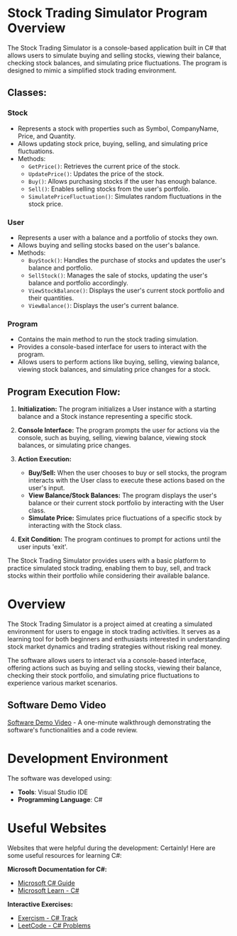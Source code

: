 # Stock Trading Simulator Program Overview

The Stock Trading Simulator is a console-based application built in C# that allows users to simulate buying and selling stocks, viewing their balance, checking stock balances, and simulating price fluctuations. The program is designed to mimic a simplified stock trading environment.

## Classes:

### Stock
- Represents a stock with properties such as Symbol, CompanyName, Price, and Quantity.
- Allows updating stock price, buying, selling, and simulating price fluctuations.
- Methods:
    - `GetPrice()`: Retrieves the current price of the stock.
    - `UpdatePrice()`: Updates the price of the stock.
    - `Buy()`: Allows purchasing stocks if the user has enough balance.
    - `Sell()`: Enables selling stocks from the user's portfolio.
    - `SimulatePriceFluctuation()`: Simulates random fluctuations in the stock price.

### User
- Represents a user with a balance and a portfolio of stocks they own.
- Allows buying and selling stocks based on the user's balance.
- Methods:
    - `BuyStock()`: Handles the purchase of stocks and updates the user's balance and portfolio.
    - `SellStock()`: Manages the sale of stocks, updating the user's balance and portfolio accordingly.
    - `ViewStockBalance()`: Displays the user's current stock portfolio and their quantities.
    - `ViewBalance()`: Displays the user's current balance.

### Program
- Contains the main method to run the stock trading simulation.
- Provides a console-based interface for users to interact with the program.
- Allows users to perform actions like buying, selling, viewing balance, viewing stock balances, and simulating price changes for a stock.

## Program Execution Flow:

1. **Initialization:** The program initializes a User instance with a starting balance and a Stock instance representing a specific stock.
2. **Console Interface:** The program prompts the user for actions via the console, such as buying, selling, viewing balance, viewing stock balances, or simulating price changes.
3. **Action Execution:**
    - **Buy/Sell:** When the user chooses to buy or sell stocks, the program interacts with the User class to execute these actions based on the user's input.
    - **View Balance/Stock Balances:** The program displays the user's balance or their current stock portfolio by interacting with the User class.
    - **Simulate Price:** Simulates price fluctuations of a specific stock by interacting with the Stock class.

4. **Exit Condition:** The program continues to prompt for actions until the user inputs 'exit'.

The Stock Trading Simulator provides users with a basic platform to practice simulated stock trading, enabling them to buy, sell, and track stocks within their portfolio while considering their available balance.

# Overview

The Stock Trading Simulator is a project aimed at creating a simulated environment for users to engage in stock trading activities. It serves as a learning tool for both beginners and enthusiasts interested in understanding stock market dynamics and trading strategies without risking real money.

The software allows users to interact via a console-based interface, offering actions such as buying and selling stocks, viewing their balance, checking their stock portfolio, and simulating price fluctuations to experience various market scenarios.

## Software Demo Video
[Software Demo Video](http://youtube.link.goes.here) - A one-minute walkthrough demonstrating the software's functionalities and a code review.

# Development Environment

The software was developed using:
- **Tools**: Visual Studio IDE
- **Programming Language**: C#

# Useful Websites

Websites that were helpful during the development:
Certainly! Here are some useful resources for learning C#:

**Microsoft Documentation for C#:**
   - [Microsoft C# Guide](https://docs.microsoft.com/en-us/dotnet/csharp/)
   - [Microsoft Learn - C#](https://learn.microsoft.com/en-us/dotnet/csharp/)

**Interactive Exercises:**
   - [Exercism - C# Track](https://exercism.io/tracks/csharp)
   - [LeetCode - C# Problems](https://leetcode.com/problemset/all/?search=c%23)

